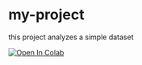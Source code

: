 # my-project
this project analyzes a simple dataset

[![Open In Colab](https://colab.research.google.com/assets/colab-badge.svg)](https://colab.research.google.com/github/githubhohoho/my-project/blob/main/notebook.ipynb)
